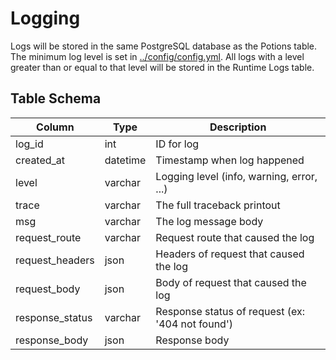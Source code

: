 # Logging
Logs will be stored in the same PostgreSQL database as the Potions table. The minimum log level is set in [../config/config.yml](../config/config.yml). All logs with a level greater than or equal to that level will be stored in the Runtime Logs table.

## Table Schema
Column          | Type      | Description
-------------   | --------- | ------------------
log_id          | int       | ID for log
created_at      | datetime  | Timestamp when log happened
level           | varchar   | Logging level (info, warning, error, ...)
trace           | varchar   | The full traceback printout
msg             | varchar   | The log message body
request_route   | varchar   | Request route that caused the log
request_headers | json      | Headers of request that caused the log
request_body    | json      | Body of request that caused the log
response_status | varchar   | Response status of request (ex: '404 not found')
response_body   | json      | Response body
